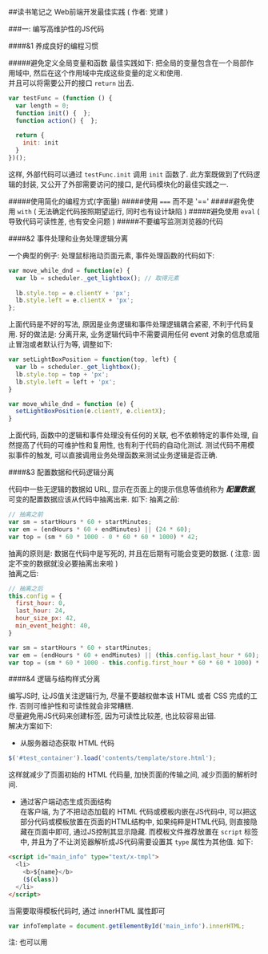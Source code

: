 ##读书笔记之 Web前端开发最佳实践 ( 作者: 党建 )

###一: 编写高维护性的JS代码

####&1 养成良好的编程习惯

#####避免定义全局变量和函数
最佳实践如下:
把全局的变量包含在一个局部作用域中, 然后在这个作用域中完成这些变量的定义和使用.  
并且可以将需要公开的接口 `return` 出去.
```js
var testFunc = (function () {
  var length = 0;
  function init() {  };
  function action() {  };
  
  return {
    init: init
  }
})();
```
这样, 外部代码可以通过 `testFunc.init` 调用 `init` 函数了. 此方案既做到了代码逻辑的封装, 
又公开了外部需要访问的接口, 是代码模块化的最佳实践之一.

#####使用简化的编程方式(字面量)
#####使用 `===` 而不是 '=='
#####避免使用 `with` ( 无法确定代码按照期望运行, 同时也有设计缺陷 )
#####避免使用 `eval` ( 导致代码可读性差, 也有安全问题 )
#####不要编写监测浏览器的代码

####&2 事件处理和业务处理逻辑分离

一个典型的例子: 处理鼠标拖动页面元素, 事件处理函数的代码如下:
```js
var move_while_dnd = function(e) {
  var lb = scheduler._get_lightbox(); // 取得元素
  
  lb.style.top = e.clientY + 'px';
  lb.style.left = e.clientX + 'px';
};
```
上面代码是不好的写法, 原因是业务逻辑和事件处理逻辑耦合紧密, 不利于代码复用. 
好的做法是: 分离开来, 业务逻辑代码中不需要调用任何 event 对象的信息或阻止冒泡或者默认行为等, 调整如下:
```js
var setLightBoxPosition = function(top, left) {
  var lb = scheduler._get_lightbox();
  lb.style.top = top + 'px';
  lb.style.left = left + 'px';
}

var move_while_dnd = function (e) {
  setLightBoxPosition(e.clientY, e.clientX);
}
```
上面代码, 函数中的逻辑和事件处理没有任何的关联, 也不依赖特定的事件处理, 自然提高了代码的可维护性和复用性, 也有利于代码的自动化测试. 
测试代码不用模拟事件的触发, 可以直接调用业务处理函数来测试业务逻辑是否正确.  

####&3 配置数据和代码逻辑分离

代码中一些无逻辑的数据如 URL, 显示在页面上的提示信息等值统称为 ***配置数据***, 可变的配置数据应该从代码中抽离出来.
如下: 抽离之前: 
```js
// 抽离之前
var sm = startHours * 60 + startMinutes;
var em = (endHours * 60 + endMinutes) || (24 * 60);
var top = (sm * 60 * 1000 - 0 * 60 * 60 * 1000) * 42;
```
抽离的原则是: 数据在代码中是写死的, 并且在后期有可能会变更的数据. ( 注意: 固定不变的数据就没必要抽离出来啦 )  
抽离之后:
```js
// 抽离之后
this.config = {
  first_hour: 0,
  last_hour: 24,
  hour_size_px: 42,
  min_event_height: 40,
}

var sm = startHours * 60 + startMinutes;
var em = (endHours * 60 + endMinutes) || (this.config.last_hour * 60);
var top = (sm * 60 * 1000 - this.config.first_hour * 60 * 60 * 1000) * this.config.hour_size_px;
```

####&4 逻辑与结构样式分离

编写JS时, 让JS值关注逻辑行为, 尽量不要越权做本该 HTML 或者 CSS 完成的工作. 否则可维护性和可读性就会非常糟糕.  
尽量避免用JS代码来创建标签, 因为可读性比较差, 也比较容易出错.  
解决方案如下:
* 从服务器动态获取 HTML 代码
```js
$('#test_container').load('contents/template/store.html');
```
这样就减少了页面初始的 HTML 代码量, 加快页面的传输之间, 减少页面的解析时间.  
* 通过客户端动态生成页面结构  
在客户端, 为了不把动态加载的 HTML 代码或模板内嵌在JS代码中, 可以把这部分代码或模板放置在页面的HTML结构中, 
如果纯粹是HTML代码, 则直接隐藏在页面中即可, 通过JS控制其显示隐藏. 而模板文件推荐放置在 `script` 标签中, 并且为了不让浏览器解析成JS代码需要设置其 `type` 属性为其他值. 如下:  
```html
<script id="main_info" type="text/x-tmpl">
  <li>
    <b>${name}</b>
    ($(class))
  </li>
</script>
```
当需要取得模板代码时, 通过 innerHTML 属性即可
```js
var infoTemplate = document.getElementById('main_info').innerHTML;
```
注: 也可以用 ***<template>*** 标签, 但是只有高版本的浏览器支持.  
